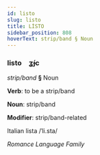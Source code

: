 ```yaml
---
id: listo
slug: listo
title: LİSTO
sidebar_position: 808
hoverText: strip/band § Noun
---
```


### listo&emsp;<span kind="abugida">ʓ́ɟc</span>

*strip/band* **§** Noun

**Verb**: to be a strip/band

**Noun**: strip/band

**Modifier**: strip/band-related

Italian lista /ˈli.sta/

*Romance Language Family*